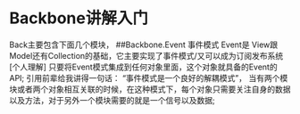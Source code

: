 # Backbone讲解入门
Back主要包含下面几个模块，
##Backbone.Event 事件模式
Event是  View跟Model还有Collection的基础，它主要实现了事件模式/又可以成为订阅发布系统[个人理解] 
只要将Event模式集成到任何对象里面，这个对象就具备的Event的API; 引用前辈给我讲得一句话： “事件模式是一个良好的解耦模式”， 当有两个模块或者两个对象相互关联的时候，在这种模式下，每个对象只需要关注自身的数据以及方法，对于另外一个模块需要的就是一个信号以及数据;
